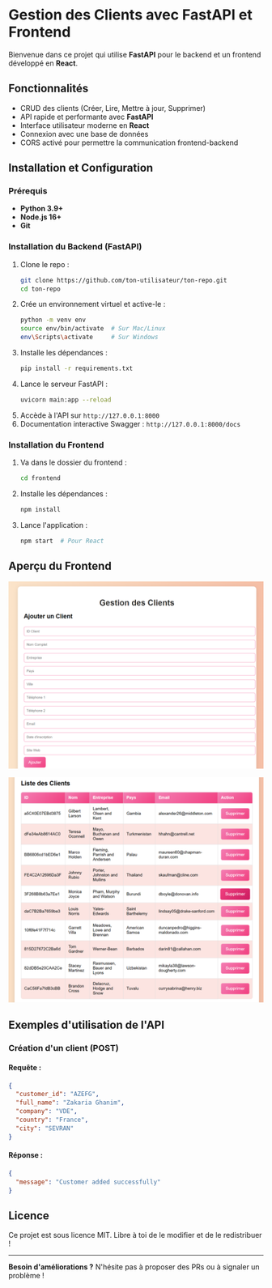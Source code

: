 # Gestion des Clients avec FastAPI et Frontend

Bienvenue dans ce projet qui utilise **FastAPI** pour le backend et un frontend développé en **React**.

## Fonctionnalités

- CRUD des clients (Créer, Lire, Mettre à jour, Supprimer)
- API rapide et performante avec **FastAPI**
- Interface utilisateur moderne en **React**
- Connexion avec une base de données
- CORS activé pour permettre la communication frontend-backend

## Installation et Configuration

### Prérequis

- **Python 3.9+**
- **Node.js 16+** 
- **Git**

### Installation du Backend (FastAPI)

1. Clone le repo :
   ```sh
   git clone https://github.com/ton-utilisateur/ton-repo.git
   cd ton-repo
   ```
2. Crée un environnement virtuel et active-le :
   ```sh
   python -m venv env
   source env/bin/activate  # Sur Mac/Linux
   env\Scripts\activate     # Sur Windows
   ```
3. Installe les dépendances :
   ```sh
   pip install -r requirements.txt
   ```
4. Lance le serveur FastAPI :
   ```sh
   uvicorn main:app --reload
   ```
5. Accède à l'API sur `http://127.0.0.1:8000`
6. Documentation interactive Swagger : `http://127.0.0.1:8000/docs`

### Installation du Frontend


1. Va dans le dossier du frontend :
   ```sh
   cd frontend
   ```
2. Installe les dépendances :
   ```sh
   npm install
   ```
3. Lance l'application :
   ```sh
   npm start  # Pour React
   ```

## Aperçu du Frontend

![Description](Screenshot%202025-03-12%20100611.png)

![Description](Screenshot%202025-03-12%20100635.png)
## Exemples d'utilisation de l'API

### Création d'un client (POST)

#### Requête :

```json
{
  "customer_id": "AZEFG",
  "full_name": "Zakaria Ghanim",
  "company": "VDE",
  "country": "France",
  "city": "SEVRAN"
}
```

#### Réponse :

```json
{
  "message": "Customer added successfully"
}
```

## Licence

Ce projet est sous licence MIT. Libre à toi de le modifier et de le redistribuer !

---

**Besoin d'améliorations ?** N'hésite pas à proposer des PRs ou à signaler un problème !
